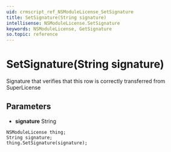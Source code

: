 ```yaml
---
uid: crmscript_ref_NSModuleLicense_SetSignature
title: SetSignature(String signature)
intellisense: NSModuleLicense.SetSignature
keywords: NSModuleLicense, GetSignature
so.topic: reference
---
```


# SetSignature(String signature)

Signature that verifies that this row is correctly transferred from SuperLicense

## Parameters

* **signature** String

```crmscript
NSModuleLicense thing;
String signature;
thing.SetSignature(signature);
```

